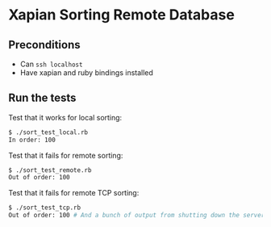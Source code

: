# Xapian Sorting Remote Database


## Preconditions

* Can `ssh localhost`
* Have xapian and ruby bindings installed

## Run the tests
Test that it works for local sorting:
```bash
$ ./sort_test_local.rb
In order: 100
```

Test that it fails for remote sorting:
```bash
$ ./sort_test_remote.rb
Out of order: 100
```

Test that it fails for remote TCP sorting:
```bash
$ ./sort_test_tcp.rb
Out of order: 100 # And a bunch of output from shutting down the servers
```
